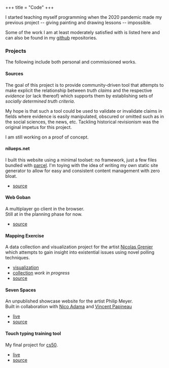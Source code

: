 +++
title = "Code"
+++

I started teaching myself programming when the 2020 pandemic made my
previous project \-- giving painting and drawing lessons \-- impossible.

Some of the work I am at least moderately satisfied with is listed here
and can also be found in my [github](https://www.github.com/nilueps)
repositories.

### Projects

The following include both personal and commissioned works.

#### Sources

The goal of this project is to provide community-driven tool that
attempts to make explicit the relationship between *truth claims* and
the respective *evidence* (or lack thereof) which supports them by
establishing sets of *socially determined truth criteria*.

My hope is that such a tool could be used to validate or invalidate
claims in fields where evidence is easily manipulated, obscured or
omitted such as in the social sciences, the news, etc. Tackling
historical revisionism was the original impetus for this project.

I am still working on a proof of concept.

#### nilueps.net

I built this website using a minimal toolset: no framework, just a few
files bundled with [parcel](https://parceljs.org). I\'m toying with the
idea of writing my own static site generator to allow for easy and
consistent content management with zero bloat.

-   [source](https://github.com/nilueps/nilueps.net-2.0)

#### Web Goban

A multiplayer go client in the browser.\
Still at in the planning phase for now.

-   [source](https://github.com/nilueps/web-goban)

#### Mapping Exercise

A data collection and visualization project for the artist [Nicolas
Grenier](https://nicolasgrenier.com/) which attempts to gain insight
into existential issues using novel polling techniques.

-   [visualization](https://pluralism.xyz/)
-   [collection](https://admiring-hypatia-5de9ec.netlify.app/) *work in
    progress*
-   [source](https://github.com/mappingpoll)

#### Seven Spaces

An unpublished showcase website for the artist Philip Meyer.\
Built in collaboration with [Nico Adama](https://www.nico-ada.net/) and
[Vincent Papineau](https://www.vincentpapineau.com/)

-   [live](https://5ff755ac3bfacf410e304a95--admiring-hamilton-26cd45.netlify.app/)
-   [source](https://github.com/nilueps/seven-spaces)

#### Touch typing training tool

My final project for
[cs50](https://www.edx.org/course/cs50s-introduction-to-computer-science).

-   [live](https://nilueps.github.io/type_trainer/)
-   [source](https://github.com/nilueps/type_trainer)


